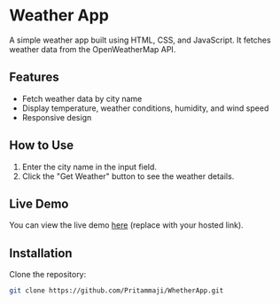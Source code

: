 # Weather App

A simple weather app built using HTML, CSS, and JavaScript. It fetches weather data from the OpenWeatherMap API.

## Features
- Fetch weather data by city name
- Display temperature, weather conditions, humidity, and wind speed
- Responsive design

## How to Use
1. Enter the city name in the input field.
2. Click the "Get Weather" button to see the weather details.

## Live Demo
You can view the live demo [here](#) (replace with your hosted link).

## Installation
Clone the repository:
```bash
git clone https://github.com/Pritammaji/WhetherApp.git
